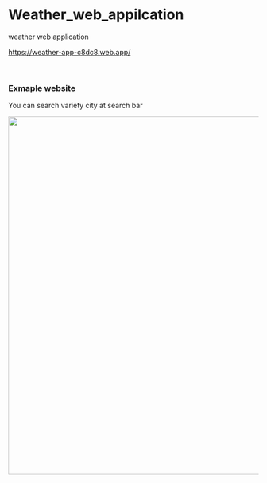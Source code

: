 # Weather_web_appilcation
weather web application

https://weather-app-c8dc8.web.app/

<br>
<h3>Exmaple website</h3>
<p>You can search variety city at search bar</p>
<img src="https://user-images.githubusercontent.com/89478647/234383605-d0f98cdc-d408-43f7-b359-89ae2525724c.png" width=720px>
